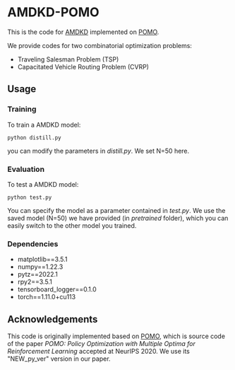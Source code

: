 # AMDKD-POMO

This is the code for [AMDKD](https://arxiv.org/abs/2210.07686) implemented on [POMO](https://github.com/yd-kwon/POMO).

We provide codes for two combinatorial optimization problems:

- Traveling Salesman Problem (TSP)
- Capacitated Vehicle Routing Problem (CVRP)

## Usage

### Training

To train a AMDKD model:

    python distill.py

you can modify the parameters in _distill.py_. We set N=50 here.


### Evaluation

To test a AMDKD model:

    python test.py

You can specify the model as a parameter contained in *test.py*. We use the saved model (N=50) we have provided (in _pretrained_ folder), which you can easily switch to the other model you trained.


### Dependencies

- matplotlib==3.5.1
- numpy==1.22.3
- pytz==2022.1
- rpy2==3.5.1
- tensorboard_logger==0.1.0
- torch==1.11.0+cu113


## Acknowledgements

This code is originally implemented based on [POMO](https://github.com/yd-kwon/POMO), which is source code of the paper _POMO: Policy Optimization with Multiple Optima for Reinforcement Learning_ accepted at NeurIPS 2020. We use its "NEW_py_ver" version in our paper.

